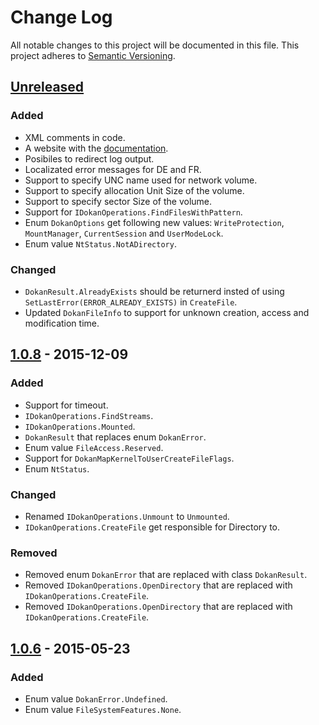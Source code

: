 # Change Log
All notable changes to this project will be documented in this file.
This project adheres to [Semantic Versioning](http://semver.org/).

## [Unreleased]
### Added
- XML comments in code.
- A website with the [documentation](https://dokan-dev.github.io/dokan-dotnet-doc/html/).
- Posibiles to redirect log output.
- Localizated error messages for DE and FR.
- Support to specify UNC name used for network volume.
- Support to specify allocation Unit Size of the volume.
- Support to specify sector Size of the volume.
- Support for ``IDokanOperations.FindFilesWithPattern``.
- Enum ``DokanOptions`` get following new values: ``WriteProtection``, ``MountManager``, ``CurrentSession`` and ``UserModeLock``.
- Enum value ``NtStatus.NotADirectory``.
### Changed
- ``DokanResult.AlreadyExists`` should be returnerd insted of using ``SetLastError(ERROR_ALREADY_EXISTS)`` in ``CreateFile``.
- Updated ``DokanFileInfo`` to support for unknown creation, access and modification time.
 
## [1.0.8] - 2015-12-09
### Added
- Support for timeout.
- ``IDokanOperations.FindStreams``.
- ``IDokanOperations.Mounted``.
- ``DokanResult`` that replaces enum ``DokanError``.
- Enum value ``FileAccess.Reserved``.
- Support for ``DokanMapKernelToUserCreateFileFlags``.
- Enum ``NtStatus``.
### Changed
- Renamed ``IDokanOperations.Unmount`` to ``Unmounted``.
- ``IDokanOperations.CreateFile`` get responsible for Directory to.
### Removed
- Removed enum ``DokanError`` that are replaced with class ``DokanResult``.
- Removed ``IDokanOperations.OpenDirectory`` that are replaced with ``IDokanOperations.CreateFile``.
- Removed ``IDokanOperations.OpenDirectory`` that are replaced with ``IDokanOperations.CreateFile``.

## [1.0.6] - 2015-05-23
### Added
- Enum value ``DokanError.Undefined``.
- Enum value ``FileSystemFeatures.None``.

[Unreleased]: https://github.com/dokan-dev/dokan-dotnet/compare/v1.0.8.0...HEAD
[1.0.8]: https://github.com/dokan-dev/dokan-dotnet/compare/1.0.6.0...v1.0.8.0
[1.0.6]: https://github.com/dokan-dev/dokan-dotnet/compare/19fb1d6cdad87fa6185626677fc5f44733af9896...1.0.6.0